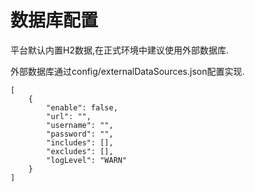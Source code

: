 # 数据库配置

平台默认内置H2数据,在正式环境中建议使用外部数据库.

外部数据库通过config/externalDataSources.json配置实现.

```text
[ 
	{
		"enable": false,
		"url": "", 
		"username": "",
		"password": "",
		"includes": [],
		"excludes": [],
		"logLevel": "WARN"
	}
]
```



